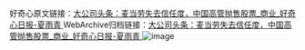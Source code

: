好奇心原文链接：[大公司头条：麦当劳失去信任度，中国高管抛售股票_商业_好奇心日报-夏雨青 ](https://www.qdaily.com/articles/10804.html)
WebArchive归档链接：[大公司头条：麦当劳失去信任度，中国高管抛售股票_商业_好奇心日报-夏雨青 ](http://web.archive.org/web/20190623163224/https://www.qdaily.com/articles/10804.html)
![image](http://ww3.sinaimg.cn/large/007d5XDply1g3wcrboaxyj30u035ub29)